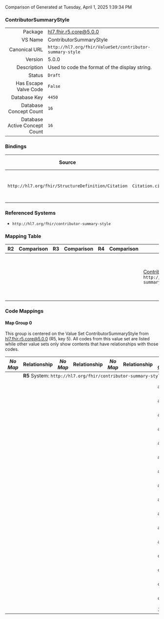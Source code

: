 Comparison of 
Generated at Tuesday, April 1, 2025 1:39:34 PM

### ContributorSummaryStyle

|      |     |
| ---: | --- |
| Package | hl7.fhir.r5.core@5.0.0 |
| VS Name | ContributorSummaryStyle |
| Canonical URL | `http://hl7.org/fhir/ValueSet/contributor-summary-style` |
| Version | 5.0.0 |
| Description | Used to code the format of the display string. |
| Status | `Draft` |
| Has Escape Valve Code | `False` |
| Database Key | `4450` |
| Database Concept Count | `16` |
| Database Active Concept Count | `16` |
### Bindings

| Source | Element | Binding | Strength | Element Short |
| ------ | ------- | ------- | -------- | ------------- |
| `http://hl7.org/fhir/StructureDefinition/Citation` | `Citation.citedArtifact.contributorship.summary.style` | `http://hl7.org/fhir/ValueSet/contributor-summary-style` | `Extensible` | The format for the display string |

### Referenced Systems

* `http://hl7.org/fhir/contributor-summary-style`
### Mapping Table

| R2 | Comparison | R3 | Comparison | R4 | Comparison | R4B | Comparison | R5
| --- | --- | --- | --- | --- | --- | --- | --- | ---
| | | | | | | [ContributorSummaryStyle](/docs/R4B/ValueSets/ContributorSummaryStyle.md)<br/> `http://hl7.org/fhir/ValueSet/contributor-summary-style\|4.3.0` | →→→→→→→<br/>``<br/>- DBKey: `838`<br/>- Reviewed: `n/a`<br/>- By: `n/a`<br/>→→→→→→→<hr/>←←←←←←←<br/>``<br/>- DBKey: `1099`<br/>- Reviewed: `n/a`<br/>- By: `n/a`<br/>←←←←←←←| [ContributorSummaryStyle](/docs/R5/ValueSets/ContributorSummaryStyle.md)<br/> `http://hl7.org/fhir/ValueSet/contributor-summary-style\|5.0.0` 

### Code Mappings


#### Map Group 0

This group is centered on the Value Set ContributorSummaryStyle from hl7.fhir.r5.core@5.0.0 (R5, key 5).
All codes from this value set are listed while other value sets only show contents that have relationships with those codes.

| *No Map* | Relationship | *No Map* | Relationship | *No Map* | Relationship | [R4B ContributorSummaryStyle](/docs/R4B/ValueSets/ContributorSummaryStyle.md)| Relationship | R5 ContributorSummaryStyle
| --- | --- | --- | --- | --- | --- | --- | --- | ---
| <td colspan="8">**R5** System: `http://hl7.org/fhir/contributor-summary-style`
| | | | | | | `a1full`| _Equivalent_ <br/>(7815/10119)| **`a1full`**
| | | | | | | `a1init`| _Equivalent_ <br/>(7808/10112)| **`a1init`**
| | | | | | | `a3full`| _Equivalent_ <br/>(7806/10110)| **`a3full`**
| | | | | | | `a3init`| _Equivalent_ <br/>(7805/10109)| **`a3init`**
| | | | | | | `a6full`| _Equivalent_ <br/>(7809/10113)| **`a6full`**
| | | | | | | `a6init`| _Equivalent_ <br/>(7814/10118)| **`a6init`**
| | | | | | | `aallfull`| _Equivalent_ <br/>(7813/10117)| **`aallfull`**
| | | | | | | `aallfullwithand`| _Equivalent_ <br/>(7817/10121)| **`aallfullwithand`**
| | | | | | | `aallfullwithampersand`| _Equivalent_ <br/>(7807/10111)| **`aallfullwithampersand`**
| | | | | | | `aallinit`| _Equivalent_ <br/>(7811/10115)| **`aallinit`**
| | | | | | | `aallinitwithand`| _Equivalent_ <br/>(7804/10108)| **`aallinitwithand`**
| | | | | | | `aallinitwithampersand`| _Equivalent_ <br/>(7818/10122)| **`aallinitwithampersand`**
| | | | | | | `contr-full-by-person`| _Equivalent_ <br/>(7812/10116)| **`contr-full-by-person`**
| | | | | | | `contr-init-by-person`| _Equivalent_ <br/>(7816/10120)| **`contr-init-by-person`**
| | | | | | | `contr-full-by-contr`| _Equivalent_ <br/>(7819/10123)| **`contr-full-by-contr`**
| | | | | | | `contr-init-by-contr`| _Equivalent_ <br/>(7810/10114)| **`contr-init-by-contr`**
| | | | | | | *16 of 16 codes used* | | *16 of 16 codes used* 

